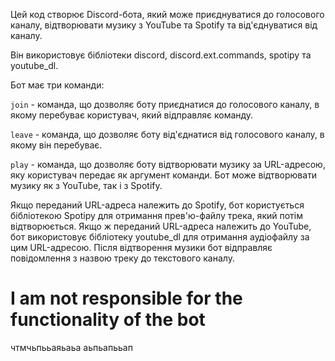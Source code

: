 Цей код створює Discord-бота, який може приєднуватися до голосового каналу, відтворювати музику з YouTube та Spotify та від'єднуватися від каналу.

Він використовує бібліотеки discord, discord.ext.commands, spotipy та youtube_dl.

Бот має три команди:

`join` - команда, що дозволяє боту приєднатися до голосового каналу, в якому перебуває користувач, який відправляє команду.

`leave` - команда, що дозволяє боту від'єднатися від голосового каналу, в якому він перебуває.

`play` - команда, що дозволяє боту відтворювати музику за URL-адресою, яку користувач передає як аргумент команди. Бот може відтворювати музику як з YouTube, так і з Spotify. 

Якщо переданий URL-адреса належить до Spotify, бот користується бібліотекою Spotipy для отримання прев'ю-файлу трека, який потім відтворюється. Якщо ж переданий URL-адреса належить до YouTube, бот використовує бібліотеку youtube_dl для отримання аудіофайлу за цим URL-адресою. Після відтворення музики бот відправляє повідомлення з назвою треку до текстового каналу.

# I am not responsible for the functionality of the bot
чтмчьпььаяьаьа
аьпьапььап
